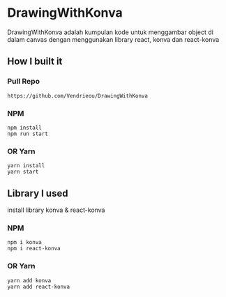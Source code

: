 # DrawingWithKonva
DrawingWithKonva adalah kumpulan kode untuk menggambar object di dalam canvas dengan menggunakan library react, konva dan react-konva  

## How I built it
###  Pull Repo
```
https://github.com/Vendrieou/DrawingWithKonva
```
### NPM
```
npm install 
npm run start
```

### OR Yarn
```
yarn install 
yarn start
```
## Library I used
install library konva & react-konva

### NPM
```
npm i konva
npm i react-konva
```

### OR Yarn
```
yarn add konva 
yarn add react-konva
```
